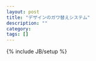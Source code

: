 ```yaml
---
layout: post
title: "デザインのガワ替えシステム"
description: ""
category: 
tags: []
---
```

{% include JB/setup %}
